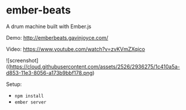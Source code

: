 ember-beats
============

A drum machine built with Ember.js

Demo: http://emberbeats.gavinjoyce.com/

Video: https://www.youtube.com/watch?v=zvKVmZXqico

![screenshot]((https://cloud.githubusercontent.com/assets/2526/2936275/1c410a5a-d853-11e3-8056-a173b9bbf178.png)

Setup:

 - ```npm install```
 - ```ember server```
